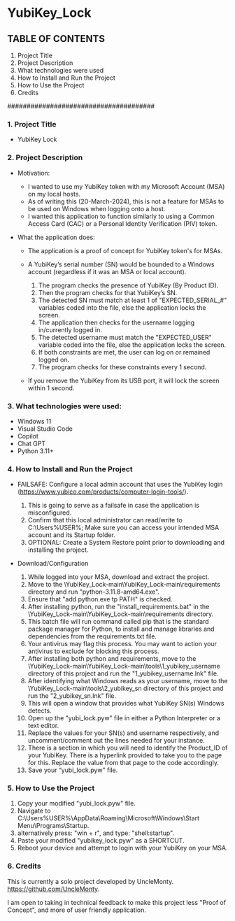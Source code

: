 # YubiKey_Lock

## TABLE OF CONTENTS

1) Project Title
2) Project Description
3) What technologies were used
4) How to Install and Run the Project
5) How to Use the Project
6) Credits

######################################

### 1. Project Title

   - YubiKey Lock

### 2. Project Description

- Motivation:
   
  - I wanted to use my YubiKey token with my Microsoft Account (MSA) on my local hosts.
  - As of writing this (20-March-2024), this is not a feature for MSAs to be used on Windows when logging onto a host.
  - I wanted this application to function similarly to using a Common Access Card (CAC) or a Personal Identity Verification (PIV) token.

- What the application does:
  
   - The application is a proof of concept for YubiKey token's for MSAs.
   - A YubiKey’s serial number (SN) would be bounded to a Windows account (regardless if it was an MSA or local account).
   
      1) The program checks the presence of YubiKey (By Product ID).
      2) Then the program checks for that YubiKey’s SN.
      3) The detected SN must match at least 1 of "EXPECTED_SERIAL_#" variables coded into the file, else the application locks the screen.
      4) The application then checks for the username logging in/currently logged in.
      5) The detected username must match the "EXPECTED_USER" variable coded into the file, else the application locks the screen.
      6) If both constraints are met, the user can log on or remained logged on.
      7) The program checks for these constraints every 1 second.

   - If you remove the YubiKey from its USB port, it will lock the screen within 1 second. 

### 3. What technologies were used:
   
   - Windows 11
   - Visual Studio Code
   - Copilot
   - Chat GPT
   - Python 3.11+

### 4. How to Install and Run the Project

   - FAILSAFE: Configure a local admin account that uses the YubiKey login (https://www.yubico.com/products/computer-login-tools/).
      1) This is going to serve as a failsafe in case the application is misconfigured.
      2) Confirm that this local administrator can read/write to C:\Users\%USER%; Make sure you can access your intended MSA account and its Startup folder.
      3) OPTIONAL: Create a System Restore point prior to downloading and installing the project.
   
   - Download/Configuration
   
      1) While logged into your MSA, download and extract the project.
      2) Move to the \YubiKey_Lock-main\YubiKey_Lock-main\requirements directory and run "python-3.11.8-amd64.exe".
      3) Ensure that "add python.exe tp PATH" is checked.
      4) After installing python, run the "install_requirements.bat" in the \YubiKey_Lock-main\YubiKey_Lock-main\requirements directory.
      6) This batch file will run command called pip that is the standard package manager for Python, to install and manage libraries and dependencies from the requirements.txt file.
      7) Your antivirus may flag this process. You may want to action your antivirus to exclude for blocking this process.
      8) After installing both python and requirements, move to the \YubiKey_Lock-main\YubiKey_Lock-main\tools\1_yubikey_username directory of this project and run the "1_yubikey_username.lnk" file.
      9) After identifying what Windows reads as your username, move to the \YubiKey_Lock-main\tools\2_yubikey_sn directory of this project and run the "2_yubikey_sn.lnk" file.
      10) This will open a window that provides what YubiKey SN(s) Windows detects.
      11) Open up the "yubi_lock.pyw" file in either a Python Interpreter or a text editor.
      12) Replace the values for your SN(s) and username respectively, and uncomment/comment out the lines needed for your instance.
      13) There is a section in which you will need to identify the Product_ID of your YubiKey. There is a hyperlink provided to take you to the page for this. Replace the value from that page to the code accordingly.
      14) Save your “yubi_lock.pyw" file.

### 5. How to Use the Project
   
   1) Copy your modified "yubi_lock.pyw" file.
   2) Navigate to C:\Users\%USER%\AppData\Roaming\Microsoft\Windows\Start Menu\Programs\Startup.
   3) alternatively press: "win + r", and type: "shell:startup".
   4) Paste your modified "yubikey_lock.pyw" as a SHORTCUT.
   5) Reboot your device and attempt to login with your YubiKey on your MSA.

### 6. Credits

   This is currently a solo project developed by UncleMonty.
   https://github.com/UncleMonty.

   I am open to taking in technical feedback to make this project less "Proof of Concept", and more of user friendly application.
